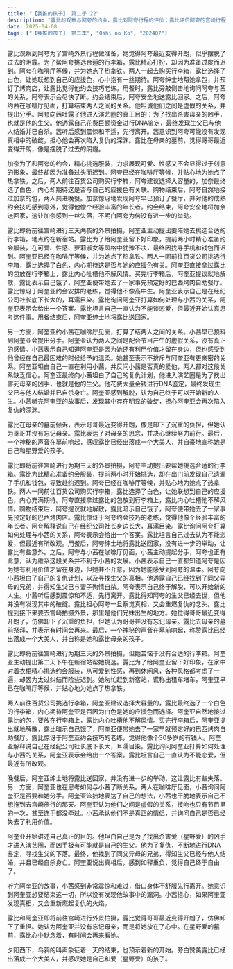 ```yaml
---
title: "【我推的孩子】 第二季 22"
description: "露比的观察与阿夸的约会，露比对阿夸行程的评价：露比评价阿夸的宫崎行程，认为他最近变得开朗，像是摆脱了过去的阴霾。露比的观察与阿夸的约会，阿夸与茜的对话：阿夸与茜在咖啡厅见面，讨论他们之间的关系。阿夸提出分手，认为他们之间是虚假的关系，茜表示理解，但希望能继续作为阿夸的助力。露比的观察与阿夸的约会，阿夸的过去：阿夸向茜坦白了他进入演艺圈的目的是为了找出杀害母亲的凶手，也就是他的生父。他透露自己曾花费大量金钱进行DNA鉴定，最终发现生父已与他人结婚并已自杀。露比的观察与阿夸的约会，茜的反应：茜听完阿夸的坦白后感到震惊和不适，阿夸对此表示抱歉，茜先行离开。露比的观察与阿夸的约会，茜的思考：茜意识到阿夸可能没有发现真相中的破绽，担心他会再次陷入复仇的深渊。阿夸与加奈的对话，加奈的准备：加奈为了与阿夸的约会精心打扮，但最终还是迟到了。阿夸与加奈的对话，阿夸的体贴：阿夸在咖啡厅等待加奈，并为她点了热饮。两人随后前往百货公司购买行李箱。阿夸与加奈的对话，购物过程：阿夸建议加奈选择大容量的行李箱，加奈选择了白色，并内心期待这是否与她的应援色有关。阿夸与加奈的对话，约会后续：阿夸主动帮加奈拿包，之后两人共进晚餐。加奈发现阿夸早已预订了餐厅，并对他的老练约会技巧感到惊讶。阿夸与加奈的对话，约会结束：阿夸将加奈安全送回家，加奈感到有些失落。露比的墓前对话，露比在母亲墓前的自语：露比在母亲的墓前自语，表达了对母亲的思念，并表示自己会继续努力。生父的真相，露比的回忆：露比回忆起小时候与哥哥在宫崎的生活，以及母亲去世后哥哥的变化。生父的真相，露比对哥哥的祝福：露比希望哥哥能够真正走出过去的阴影，开始新的人生。结尾，乌鸦的叫声：乌鸦的叫声象征着一天的结束，也预示着新的开始。结尾，对露比的赞美：旁白赞美露比已经出落成一个大美人，并感叹她是自己和爱（星野爱）的孩子。"
date: 2025-04-08
tags: ["【我推的孩子】 第二季", "Oshi no Ko", "202407"]
---
```


露比观察到阿夸为了宫崎外景行程做准备，她觉得阿夸最近变得开朗，似乎摆脱了过去的阴霾。为了帮阿夸挑选合适的行李箱，露比精心打扮，却因为准备过度而迟到。阿夸在咖啡厅等候，并为她点了热拿铁。两人一起去购买行李箱，露比选择了白色，让她联想到自己的应援色，心中抱有一丝期待。阿夸绅士地帮她拿包，并预订了烤肉店，让露比觉得他约会技巧老练。用餐时，露比旁敲侧击地询问阿夸与茜的关系，阿夸表示会尽快了断。约会结束后，阿夸安全地送露比回家。之后，阿夸约茜在咖啡厅见面，打算结束两人之间的关系。他坦诚他们之间是虚假的关系，并提出分手。阿夸向茜吐露了他进入演艺圈的真正目的：为了找出杀害母亲的凶手，也就是他的生父。他透露自己花费巨额资金进行DNA鉴定，最终发现生父已与他人结婚并已自杀。茜听后感到震惊和不适，先行离开。茜意识到阿夸可能没有发现真相中的破绽，担心他会再次陷入复仇的深渊。露比在母亲的墓前，觉得哥哥最近变得开朗，像是摆脱了过去的阴霾。

加奈为了和阿夸的约会，精心挑选服装，力求展现可爱、性感又不会显得过于刻意的形象，最终却因为准备过头而迟到。阿夸已经在咖啡厅等候，并贴心地为她点了热拿铁。之后，两人前往百货公司购买行李箱，阿夸建议选择大容量的，加奈最终选了白色，内心却期待这是否与自己的应援色有关联。购物结束后，阿夸自然地接过加奈的包，两人共进晚餐。加奈惊讶地发现阿夸早已预订了餐厅，并对他的成熟约会技巧感到意外，觉得他像个经验丰富的年长者。约会结束，阿夸安全地将加奈送回家，这让加奈感到一丝失落，不明白阿夸为何没有进一步的举动。

露比即将前往宫崎进行三天两夜的外景拍摄，阿奎亚主动提出要陪她去挑选合适的行李箱，地点约在新宿站。露比为了给阿奎亚留下好印象，提前两小时精心准备约会服装，在可爱、性感、萝莉淑女等风格中犹豫不决，最终因找寻手机和钱包而迟到。阿奎亚已经在咖啡厅等候，并为她点了热拿铁。两人一同前往百货公司挑选行李箱，露比选择了白色，内心期待这是否与她的应援色有关。阿奎亚直接拿过露比的包放在行李箱上，露比内心吐槽他不解风情。买完行李箱后，阿奎亚提议就地解散，露比表示自己饿了，阿奎亚便带她去了一家事先预定好的巴西烤肉自助餐厅。露比惊讶于阿奎亚约会安排的老练，觉得他不像高中生。阿奎亚表示自己是在经纪公司社长底下长大的，耳濡目染。露比询问阿奎亚打算如何处理与小茜的关系，阿奎亚表示会给出一个答案。露比坦言自己一直认为不能谈恋爱，但最近开始认真思考这件事。用餐结束后，阿奎亚绅士地将露比送回家。

另一方面，阿奎亚约小茜在咖啡厅见面，打算了结两人之间的关系。小茜早已预料到阿奎亚会提出分手。阿奎亚认为两人之间是配合节目产生的虚假关系，没有真正的感情。小茜表示自己知道阿奎亚是因为她还有利用价值才留在身边，但也感受到他曾经在自己最困难的时候给予的温柔。她甚至表示不排斥与阿奎亚有更亲密的关系。阿奎亚坦白自己一直在利用小茜，并反问小茜是否真的爱他，两人都对这段关系缺乏信心。阿奎亚最终向小茜坦白了自己的复仇计划，他进入演艺圈是为了找出害死母亲的凶手，也就是他的生父。他花费大量金钱进行DNA鉴定，最终发现生父已与他人结婚并已自杀身亡。阿奎亚感到解脱，认为自己终于可以开始新的人生。小茜听完阿奎亚的故事后，发现其中存在明显的破绽，担心阿奎亚会再次陷入复仇的深渊。

露比在母亲的墓前倾诉，表示哥哥最近变得开朗，像是卸下了沉重的负担，但她认为哥哥并没有忘记母亲。露比表达了对母亲的思念，并决心继续努力前行。最后，一个神秘的声音在墓前响起，感叹露比已经出落成一个大美人，并自豪地宣称她是自己和星野爱的孩子。

露比即将前往宫崎进行为期三天的外景拍摄，阿夸主动提出要帮她挑选合适的行李箱。露比为此精心准备约会服装，提前两小时开始挑选，却在出门前发现自己遗漏了手机和钱包，导致赴约迟到。阿夸已经在咖啡厅等候，并贴心地为她点了热拿铁。两人一同前往百货公司购买行李箱，露比选择了白色，让她联想到自己的应援色，内心充满期待。阿夸直接拿过露比的包放到行李箱上，露比内心吐槽他不解风情。购物结束后，阿夸提议就地解散，露比暗示自己饿了，阿夸便带她去了一家事先预定好的巴西烤肉店。露比惊讶于阿夸约会技巧的老练，觉得他像个经验丰富的年长者。阿夸解释说自己在经纪公司社长身边长大，耳濡目染。露比询问阿夸打算如何处理与小茜的关系，阿夸表示会给出一个答案。露比坦言自己过去认为不能恋爱，但最近有所改观。用餐后，阿夸绅士地将露比送回家，没有进一步的举动，让露比有些意外。之后，阿夸与小茜在咖啡厅见面，小茜主动提起分手，阿夸也正有此意，认为维系这段关系并不利于小茜的发展。小茜表示自己一直都知道阿夸是因为她有利用价值才留在身边，但她并不介意，因为她能感受到阿夸的温柔。阿夸向小茜坦白了自己的复仇计划，以及寻找生父的真相。他透露自己已经找到了同父异母的兄弟，并得知生父已与妻子殉情自杀。阿夸表示自己终于解脱，可以开始新的人生。小茜听后感到震惊和不适，先行离开。露比得知阿夸的生父已经去世，但他并没有发现其中的破绽。露比担心阿夸一旦察觉真相，又会重燃复仇的念头。露比提到接下来要去宫崎拍摄外景，那里是他们兄妹出生的地方。她觉得哥哥最近变得开朗了，仿佛卸下了沉重的负担，但她认为哥哥并没有忘记母亲。露比去母亲的墓前祭拜，并表示有时间会再来。最后，一个神秘的声音在墓前响起，称赞露比已经出落成一个大美人，并自称是她和露比母亲的孩子。

露比即将前往宫崎进行为期三天的外景拍摄，但她苦恼于没有合适的行李箱。阿奎亚主动提出第二天下午在新宿站帮她挑选。露比为了给阿奎亚留下好印象，在家中对着衣柜精心挑选约会服装，从可爱到性感，再到休闲风，各种风格都考虑了一遍，却因为太过纠结而险些迟到。她匆忙赶到新宿站，谎称出租车堵车，阿奎亚早已在咖啡厅等候，并贴心地为她点了热拿铁。

两人前往百货公司挑选行李箱，阿奎亚建议选择大容量的，露比最终选了一个白色的行李箱，内心期待阿奎亚是否因为白色是她的应援色而选择。阿奎亚自然地接过露比的包，要放在行李箱上，露比内心吐槽他不解风情。买完行李箱后，阿奎亚提出就地解散，露比暗示自己饿了，阿奎亚便带她去了一家早就预定好的巴西烤肉自助餐厅。露比惊讶于阿奎亚约会技巧的老练，觉得他像个30多岁的有钱人。阿奎亚解释说自己在经纪公司社长底下长大，耳濡目染。露比询问阿奎亚打算如何处理与小茜的关系，阿奎亚表示会给出一个答案。露比坦言自己一直认为不能恋爱，但最近有所改观。

晚餐后，阿奎亚绅士地将露比送回家，并没有进一步的举动，这让露比有些失落。另一方面，阿奎亚也在思考如何与小茜了断关系。两人在咖啡厅见面，小茜询问阿奎亚是否要和她分手。阿奎亚笨拙地表达了自己的想法，小茜也干脆地表示自己不想拖到去宫崎旅行的那天。阿奎亚认为他们之间是虚假的关系，接吻也只有节目里的一次，甚至连手都没牵过。小茜承认他们不是真正的情侣，并询问自己是否已经失去了利用价值。

阿奎亚开始讲述自己真正的目的。他坦白自己是为了找出杀害爱（星野爱）的凶手才进入演艺圈，而凶手极有可能就是自己的生父。他为了复仇，不断地进行DNA鉴定，寻找生父的下落。最终，他找到了同父异母的兄弟，得知生父已经与他人结婚，并且已经自杀身亡。阿奎亚说出真相后，感到如释重负，觉得自己终于自由了。

听完阿奎亚的故事，小茜感到非常震惊和难过，借口身体不舒服先行离开。她意识到阿奎亚想要结束这一切，所以没有发现他故事中的漏洞。小茜担心，如果阿奎亚发现真相，又会重新燃起复仇的火焰。

露比和阿奎亚即将前往宫崎进行外景拍摄，露比觉得哥哥最近变得开朗了，仿佛卸下了重担。她认为阿奎亚并没有忘记母亲，而是将她放在了心中。在星野爱的墓前，露比心中默念着，有时间会再来看她。

夕阳西下，乌鸦的叫声象征着一天的结束，也预示着新的开始。旁白赞美露比已经出落成一个大美人，并感叹她是自己和爱（星野爱）的孩子。